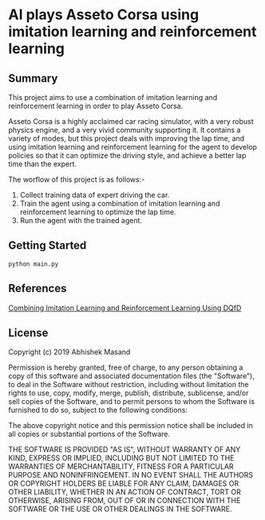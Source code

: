 

# AI plays Asseto Corsa using imitation learning and reinforcement learning

## Summary

This project aims to use a combination of imitation learning and reinforcement learning in order to play Asseto Corsa. 

Asseto Corsa is a highly acclaimed car racing simulator, with a very robust physics engine, and a very vivid community supporting it. It contains a variety of modes, but this project deals with improving the lap time, and using imitation learning and reinforcement learning for the agent to develop policies so that it can optimize the driving style, and achieve a better lap time than the expert. 

The worflow of this project is as follows:- 

1. Collect training data of expert driving the car. 
2. Train the agent using a combination of imitation learning and reinforcement learning to optimize the lap time. 
3. Run the agent with the trained agent. 


## Getting Started

    python main.py

## References

[Combining Imitation Learning and Reinforcement Learning Using DQfD](https://danieltakeshi.github.io/2019/04/30/il-and-rl/#:~:text=Imitation%20Learning%20(IL)%20and%20Reinforcement,environment%20to%20get%20feedback%20signals.)

## License

Copyright (c) 2019 Abhishek Masand

Permission is hereby granted, free of charge, to any person obtaining a copy
of this software and associated documentation files (the "Software"), to deal
in the Software without restriction, including without limitation the rights
to use, copy, modify, merge, publish, distribute, sublicense, and/or sell
copies of the Software, and to permit persons to whom the Software is
furnished to do so, subject to the following conditions:

The above copyright notice and this permission notice shall be included in all
copies or substantial portions of the Software.

THE SOFTWARE IS PROVIDED "AS IS", WITHOUT WARRANTY OF ANY KIND, EXPRESS OR
IMPLIED, INCLUDING BUT NOT LIMITED TO THE WARRANTIES OF MERCHANTABILITY,
FITNESS FOR A PARTICULAR PURPOSE AND NONINFRINGEMENT. IN NO EVENT SHALL THE
AUTHORS OR COPYRIGHT HOLDERS BE LIABLE FOR ANY CLAIM, DAMAGES OR OTHER
LIABILITY, WHETHER IN AN ACTION OF CONTRACT, TORT OR OTHERWISE, ARISING FROM,
OUT OF OR IN CONNECTION WITH THE SOFTWARE OR THE USE OR OTHER DEALINGS IN THE
SOFTWARE.
